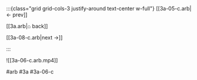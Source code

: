 :::{class="grid grid-cols-3 justify-around text-center w-full"}
[[3a-05-c.arb|← prev]]

[[3a.arb|⌂ back]]

[[3a-08-c.arb|next →]]

:::

![[3a-06-c.arb.mp4]]

#arb #3a #3a-06-c

